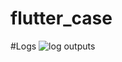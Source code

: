# flutter_case

#Logs
![log outputs](https://user-images.githubusercontent.com/49821594/229387066-5ff22e5b-eda0-4c7a-bd36-41c08a4a29b2.png)
